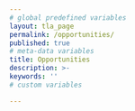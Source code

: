```yaml
---
# global predefined variables
layout: tla_page
permalink: /opportunities/
published: true
# meta-data variables
title: Opportunities
description: >-
keywords: ''
# custom variables

---
```


